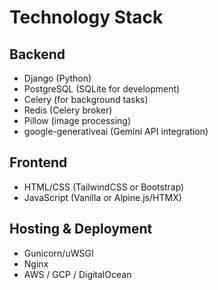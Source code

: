 # Technology Stack

## Backend
- Django (Python)
- PostgreSQL (SQLite for development)
- Celery (for background tasks)
- Redis (Celery broker)
- Pillow (image processing)
- google-generativeai (Gemini API integration)

## Frontend
- HTML/CSS (TailwindCSS or Bootstrap)
- JavaScript (Vanilla or Alpine.js/HTMX)

## Hosting & Deployment
- Gunicorn/uWSGI
- Nginx
- AWS / GCP / DigitalOcean
